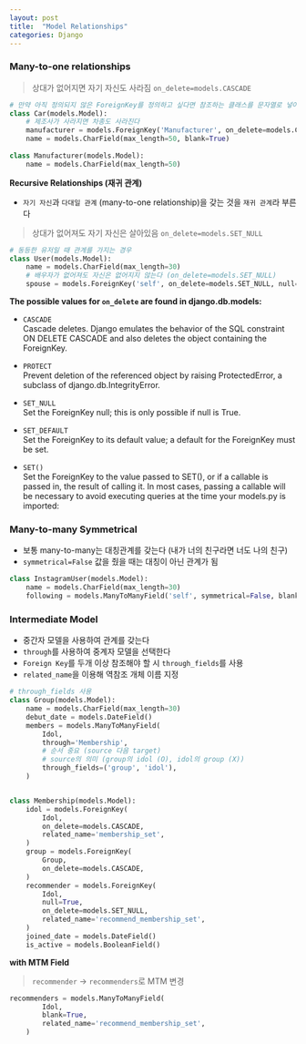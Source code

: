 ```yaml
---
layout: post
title:  "Model Relationships"
categories: Django
---
```


### Many-to-one relationships

> 상대가 없어지면 자기 자신도 사라짐 `on_delete=models.CASCADE`

```python
# 만약 아직 정의되지 않은 ForeignKey를 정의하고 싶다면 참조하는 클래스를 문자열로 넣어준다 (문자열이기 때문에 rename 시킬 때는 같이 바뀌지 않는다
class Car(models.Model):
    # 제조사가 사라지면 차종도 사라진다
    manufacturer = models.ForeignKey('Manufacturer', on_delete=models.CASCADE)
    name = models.CharField(max_length=50, blank=True)
    
class Manufacturer(models.Model):
    name = models.CharField(max_length=50)
```

**Recursive Relationships (재귀 관계)**

* `자기 자신`과 `다대일 관계` (many-to-one relationship)을 갖는 것을 `재귀 관계`라 부른다

> 상대가 없어져도 자기 자신은 살아있음 `on_delete=models.SET_NULL`

```python
# 동등한 유저일 때 관계를 가지는 경우
class User(models.Model):
    name = models.CharField(max_length=30)
    # 배우자가 없어져도 자신은 없어지지 않는다 (on_delete=models.SET_NULL)
    spouse = models.ForeignKey('self', on_delete=models.SET_NULL, null=True, blank=True)
```

**The possible values for `on_delete` are found in django.db.models:**

* `CASCADE`  
  Cascade deletes. Django emulates the behavior of the SQL constraint ON DELETE CASCADE and also deletes the object containing the ForeignKey.

* `PROTECT`  
  Prevent deletion of the referenced object by raising ProtectedError, a subclass of django.db.IntegrityError.

* `SET_NULL`  
  Set the ForeignKey null; this is only possible if null is True.

* `SET_DEFAULT`  
  Set the ForeignKey to its default value; a default for the ForeignKey must be set.

* `SET()`  
  Set the ForeignKey to the value passed to SET(), or if a callable is passed in, the result of calling it. In most cases, passing a callable will be necessary to avoid executing queries at the time your models.py is imported:



### Many-to-many Symmetrical

* 보통 many-to-many는 대칭관계를 갖는다 (내가 너의 친구라면 너도 나의 친구)
* `symmetrical=False` 값을 줬을 때는 대칭이 아닌 관계가 됨

```python
class InstagramUser(models.Model):
    name = models.CharField(max_length=30)
    following = models.ManyToManyField('self', symmetrical=False, blank=True)
```

### Intermediate Model

* 중간자 모델을 사용하여 관계를 갖는다
* `through`를 사용하여 중계자 모델을 선택한다
* `Foreign Key`를 두개 이상 참조해야 할 시 `through_fields`를 사용
* `related_name`을 이용해 역참조 개체 이름 지정

```python
# through_fields 사용
class Group(models.Model):
    name = models.CharField(max_length=30)
    debut_date = models.DateField()
    members = models.ManyToManyField(
        Idol,
        through='Membership',
        # 순서 중요 (source 다음 target)
        # source의 의미 (group의 idol (O), idol의 group (X))
        through_fields=('group', 'idol'),
    )


class Membership(models.Model):
    idol = models.ForeignKey(
        Idol,
        on_delete=models.CASCADE,
        related_name='membership_set',
    )
    group = models.ForeignKey(
        Group,
        on_delete=models.CASCADE,
    )
    recommender = models.ForeignKey(
        Idol,
        null=True,
        on_delete=models.SET_NULL,
        related_name='recommend_membership_set',
    )
    joined_date = models.DateField()
    is_active = models.BooleanField()
```

**with MTM Field**

> `recommender` -> `recommenders`로 MTM 변경

```python
recommenders = models.ManyToManyField(
        Idol,
        blank=True,
        related_name='recommend_membership_set',
    )
```

